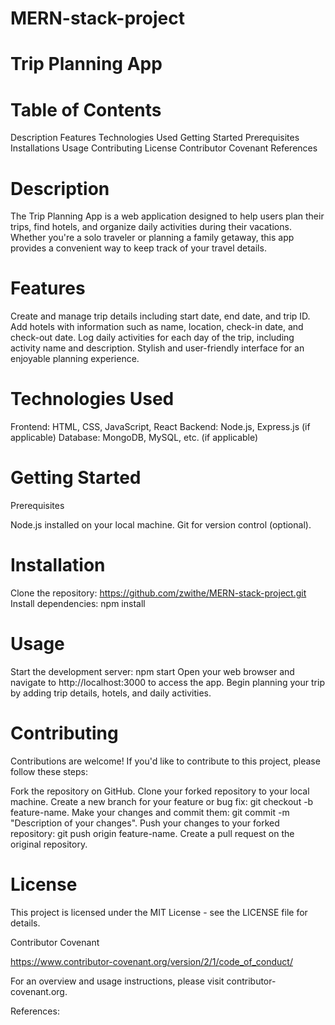 # MERN-stack-project

# Trip Planning App

# Table of Contents

Description
Features
Technologies Used
Getting Started
Prerequisites
Installations
Usage
Contributing
License
Contributor Covenant
References 



# Description

The Trip Planning App is a web application designed to help users plan their trips, find hotels, and organize daily activities during their vacations. Whether you're a solo traveler or planning a family getaway, this app provides a convenient way to keep track of your travel details.

# Features

Create and manage trip details including start date, end date, and trip ID.
Add hotels with information such as name, location, check-in date, and check-out date.
Log daily activities for each day of the trip, including activity name and description.
Stylish and user-friendly interface for an enjoyable planning experience.

# Technologies Used

Frontend: HTML, CSS, JavaScript, React
Backend: Node.js, Express.js (if applicable)
Database: MongoDB, MySQL, etc. (if applicable)



# Getting Started

Prerequisites

Node.js installed on your local machine.
Git for version control (optional).

# Installation
Clone the repository: https://github.com/zwithe/MERN-stack-project.git
Install dependencies:  npm install

# Usage 
Start the development server: npm start
Open your web browser and navigate to http://localhost:3000 to access the app.
Begin planning your trip by adding trip details, hotels, and daily activities.

# Contributing
Contributions are welcome! If you'd like to contribute to this project, please follow these steps:

Fork the repository on GitHub.
Clone your forked repository to your local machine.
Create a new branch for your feature or bug fix: git checkout -b feature-name.
Make your changes and commit them: git commit -m "Description of your changes".
Push your changes to your forked repository: git push origin feature-name.
Create a pull request on the original repository.

# License
This project is licensed under the MIT License - see the LICENSE file for details.


Contributor Covenant 

https://www.contributor-covenant.org/version/2/1/code_of_conduct/

For an overview and usage instructions, please visit contributor-covenant.org.

References:





